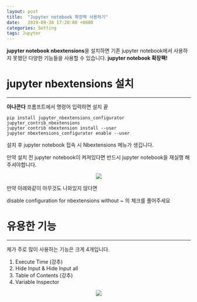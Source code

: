 ```yaml
---
layout: post
title:  "Jupyter notebook 확장팩 사용하기"
date:   2019-09-30 17:20:00 +0800
categories: Setting
tags: Jupyter
---
```


**jupyter notebook nbextensions**을 설치하면 기존 jupyter notebook에서 사용하지 못했던 다양한 기능들을 사용할 수 있습니다. **jupyter notebook 확장팩!**

# jupyter nbextensions 설치

---


**아나콘다** 프롬프트에서 명령어 입력하면 설치 끝

    pip install jupyter_nbextensions_configurator jupyter_contrib_nbextensions
    jupyter contrib nbextension install --user
    jupyter nbextensions_configurator enable --user

설치 후 jupyter notebook 접속 시 Nbextensions 메뉴가 생깁니다.

만약 설치 전 jupyter notebook이 켜져있다면 반드시 jupyter notebook을 재실행 해주셔야합니다.

<p align="center">
    <img src='https://drive.google.com/uc?export=view&id=1R0O5LU9d9WmPQALQgM_v6kkFZsGbymWS'/>
</p>

만약 아래와같이 아무것도 나와있지 않다면 

disable configuration for nbextensions without ~ 의 체크를 풀어주세요

# 유용한 기능

---

제가 주로 많이 사용하는 기능은 크게 4개입니다.

1. Execute Time (강추)
2. Hide Input & Hide Input all 
3. Table of Contents (강추)
4. Variable Inspector

<p align="center">
    <img src='https://drive.google.com/uc?export=view&id=1ExLUMvCIk2nm6NLVVPIX3hWQFa7p2BBm'/>
</p>
